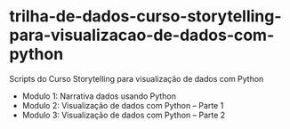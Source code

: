 # trilha-de-dados-curso-storytelling-para-visualizacao-de-dados-com-python
Scripts do Curso Storytelling para visualização de dados com Python
- Modulo 1: Narrativa dados usando Python
- Modulo 2: Visualização de dados com Python – Parte 1
- Modulo 3: Visualização de dados com Python – Parte 2
